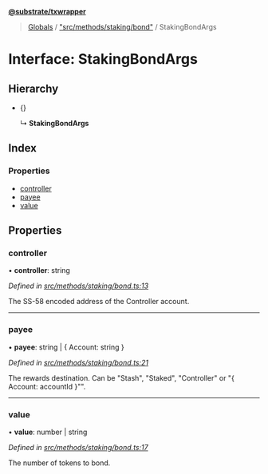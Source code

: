 **[@substrate/txwrapper](../README.md)**

> [Globals](../globals.md) / ["src/methods/staking/bond"](../modules/_src_methods_staking_bond_.md) / StakingBondArgs

# Interface: StakingBondArgs

## Hierarchy

* {}

  ↳ **StakingBondArgs**

## Index

### Properties

* [controller](_src_methods_staking_bond_.stakingbondargs.md#controller)
* [payee](_src_methods_staking_bond_.stakingbondargs.md#payee)
* [value](_src_methods_staking_bond_.stakingbondargs.md#value)

## Properties

### controller

•  **controller**: string

*Defined in [src/methods/staking/bond.ts:13](https://github.com/paritytech/txwrapper/blob/2a7ffc5/src/methods/staking/bond.ts#L13)*

The SS-58 encoded address of the Controller account.

___

### payee

•  **payee**: string \| { Account: string  }

*Defined in [src/methods/staking/bond.ts:21](https://github.com/paritytech/txwrapper/blob/2a7ffc5/src/methods/staking/bond.ts#L21)*

The rewards destination. Can be "Stash", "Staked", "Controller" or "{ Account: accountId }"".

___

### value

•  **value**: number \| string

*Defined in [src/methods/staking/bond.ts:17](https://github.com/paritytech/txwrapper/blob/2a7ffc5/src/methods/staking/bond.ts#L17)*

The number of tokens to bond.
